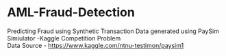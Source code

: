 # AML-Fraud-Detection
Predicting Fraud using Synthetic Transaction Data generated using PaySim Simiulator -Kaggle Competition Problem     
Data Source - https://www.kaggle.com/ntnu-testimon/paysim1
